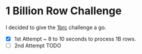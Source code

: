 # 1 Billion Row Challenge

I decided to give the [1brc](https://www.morling.dev/blog/one-billion-row-challenge/) challenge a go.

- [x] 1st Attempt ~ 8 to 10 seconds to process 1B rows.
- [ ] 2nd Attempt TODO